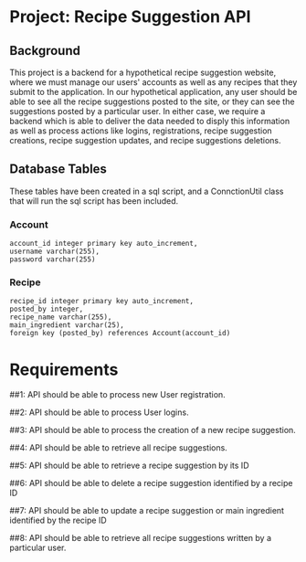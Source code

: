 # Project: Recipe Suggestion API

## Background
This project is a backend for a hypothetical recipe suggestion website, where we must manage our users' accounts as well as any recipes that they submit to the application. In our hypothetical application, any user should be able to see all the recipe suggestions posted to the site, or they can see the suggestions posted by a particular user.  In either case, we require a backend which is able to deliver the data needed to disply this information as well as process actions like logins, registrations, recipe suggestion creations, recipe suggestion updates, and recipe suggestions deletions. 

## Database Tables
These tables have been created in a sql script, and a ConnctionUtil class that will run the sql script has been included. 

### Account
~~~
account_id integer primary key auto_increment,
username varchar(255),
password varchar(255)
~~~
### Recipe
~~~
recipe_id integer primary key auto_increment,
posted_by integer, 
recipe_name varchar(255),
main_ingredient varchar(25),
foreign key (posted_by) references Account(account_id)
~~~

# Requirements

##1: API should be able to process new User registration. 

##2: API should be able to process User logins. 

##3: API should be able to process the creation of a new recipe suggestion. 

##4: API should be able to retrieve all recipe suggestions. 

##5: API should be able to retrieve a recipe suggestion by its ID

##6: API should be able to delete a recipe suggestion identified by a recipe ID

##7: API should be able to update a recipe suggestion or main ingredient identified by the recipe ID

##8: API should be able to retrieve all recipe suggestions written by a particular user. 


